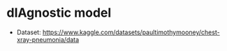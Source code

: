 # dIAgnostic model

- Dataset: https://www.kaggle.com/datasets/paultimothymooney/chest-xray-pneumonia/data
